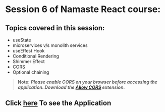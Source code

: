 # Session 6 of Namaste React course:

## Topics covered in this session:

- useState
- microservices v/s monolith services
- useEffest Hook
- Conditional Rendering
- Shimmer Effect
- CORS
- Optional chaining

> **Note:** **_Please enable CORS on your browser before accessing the application. Download the [Allow CORS](https://chrome.google.com/webstore/detail/allow-cors-access-control/lhobafahddgcelffkeicbaginigeejlf?hl=en) extension._**


## Click [here](hhttps://peppy-llama-dd5128.netlify.app/) To see the Application
